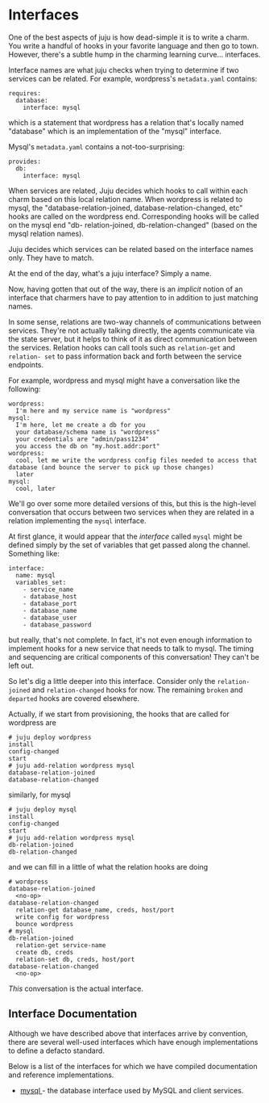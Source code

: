 # Interfaces

One of the best aspects of juju is how dead-simple it is to write a charm. You
write a handful of hooks in your favorite language and then go to town. However,
there's a subtle hump in the charming learning curve... interfaces.

Interface names are what juju checks when trying to determine if two services
can be related. For example, wordpress's `metadata.yaml` contains:

    requires:
      database:
        interface: mysql

which is a statement that wordpress has a relation that's locally named
"database" which is an implementation of the "mysql" interface.

Mysql's `metadata.yaml` contains a not-too-surprising:

    provides:
      db:
        interface: mysql

When services are related, Juju decides which hooks to call within each charm
based on this local relation name. When wordpress is related to mysql, the
"database-relation-joined, database-relation-changed, etc" hooks are called on
the wordpress end. Corresponding hooks will be called on the mysql end "db-
relation-joined, db-relation-changed" (based on the mysql relation names).

Juju decides which services can be related based on the interface names only.
They have to match.

At the end of the day, what's a juju interface? Simply a name.

Now, having gotten that out of the way, there is an _implicit_ notion of an
interface that charmers have to pay attention to in addition to just matching
names.

In some sense, relations are two-way channels of communications between
services. They're not actually talking directly, the agents communicate via the
state server, but it helps to think of it as direct communication between the
services. Relation hooks can call tools such as `relation-get` and `relation-
set` to pass information back and forth between the service endpoints.

For example, wordpress and mysql might have a conversation like the following:

    wordpress:
      I'm here and my service name is "wordpress"
    mysql:
      I'm here, let me create a db for you
      your database/schema name is "wordpress"
      your credentials are "admin/pass1234"
      you access the db on "my.host.addr:port"
    wordpress:
      cool, let me write the wordpress config files needed to access that database (and bounce the server to pick up those changes)
      later
    mysql:
      cool, later

We'll go over some more detailed versions of this, but this is the high-level
conversation that occurs between two services when they are related in a
relation implementing the `mysql` interface.

At first glance, it would appear that the _interface_ called `mysql` might be
defined simply by the set of variables that get passed along the channel.
Something like:

    interface:
      name: mysql
      variables_set:
        - service_name
        - database_host
        - database_port
        - database_name
        - database_user
        - database_password

but really, that's not complete. In fact, it's not even enough information to
implement hooks for a new service that needs to talk to mysql. The timing and
sequencing are critical components of this conversation! They can't be left out.

So let's dig a little deeper into this interface. Consider only the `relation-
joined` and `relation-changed` hooks for now. The remaining `broken` and
`departed` hooks are covered elsewhere.

Actually, if we start from provisioning, the hooks that are called for wordpress
are

    # juju deploy wordpress
    install
    config-changed
    start
    # juju add-relation wordpress mysql
    database-relation-joined
    database-relation-changed

similarly, for mysql

    # juju deploy mysql
    install
    config-changed
    start
    # juju add-relation wordpress mysql
    db-relation-joined
    db-relation-changed

and we can fill in a little of what the relation hooks are doing

    # wordpress
    database-relation-joined
      <no-op>
    database-relation-changed
      relation-get database_name, creds, host/port
      write config for wordpress
      bounce wordpress
    # mysql
    db-relation-joined
      relation-get service-name
      create db, creds
      relation-set db, creds, host/port
    database-relation-changed
      <no-op>

_This_ conversation is the actual interface.

## Interface Documentation

Although we have described above that interfaces arrive by convention, there are several well-used interfaces which have enough implementations to define a
defacto standard.

Below is a list of the interfaces for which we have compiled documentation and
reference implementations.

  - [ mysql ](/interface-mysql.html) - the database interface used by MySQL and client services.